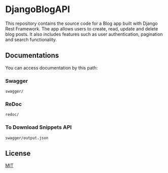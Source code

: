 # DjangoBlogAPI

This repository contains the source code for a Blog app built with Django Rest Framework. The app allows users to create, read, update and delete blog posts. It also includes features such as user authentication, pagination and search functionality.

## Documentations
You can access documentation by this path:

### Swagger
```
swagger/
```

### ReDoc
```
redoc/
```

### To Download Snippets API
```
swagger/output.json
```

## License

[MIT](https://choosealicense.com/licenses/mit/)